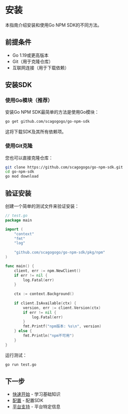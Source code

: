 # 安装

本指南介绍安装和使用Go NPM SDK的不同方法。

## 前提条件

- Go 1.19或更高版本
- Git（用于克隆仓库）
- 互联网连接（用于下载依赖）

## 安装SDK

### 使用Go模块（推荐）

安装Go NPM SDK最简单的方法是使用Go模块：

```bash
go get github.com/scagogogo/go-npm-sdk
```

这将下载SDK及其所有依赖项。

### 使用Git克隆

您也可以直接克隆仓库：

```bash
git clone https://github.com/scagogogo/go-npm-sdk.git
cd go-npm-sdk
go mod download
```

## 验证安装

创建一个简单的测试文件来验证安装：

```go
// test.go
package main

import (
    "context"
    "fmt"
    "log"
    
    "github.com/scagogogo/go-npm-sdk/pkg/npm"
)

func main() {
    client, err := npm.NewClient()
    if err != nil {
        log.Fatal(err)
    }
    
    ctx := context.Background()
    
    if client.IsAvailable(ctx) {
        version, err := client.Version(ctx)
        if err != nil {
            log.Fatal(err)
        }
        fmt.Printf("npm版本: %s\n", version)
    } else {
        fmt.Println("npm不可用")
    }
}
```

运行测试：

```bash
go run test.go
```

## 下一步

- [快速开始](./getting-started.md) - 学习基础知识
- [配置](./configuration.md) - 配置SDK
- [平台支持](./platform-support.md) - 平台特定信息
